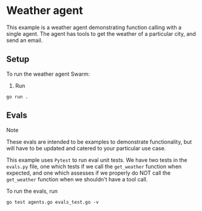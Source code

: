 # Weather agent

This example is a weather agent demonstrating function calling with a single agent. The agent has tools to get the weather of a particular city, and send an email.

## Setup

To run the weather agent Swarm:

1. Run

```shell
go run .
```

## Evals

> [!NOTE]
> These evals are intended to be examples to demonstrate functionality, but will have to be updated and catered to your particular use case.

This example uses `Pytest` to run eval unit tests. We have two tests in the `evals.py` file, one which
tests if we call the `get_weather` function when expected, and one which assesses if we properly do NOT call the
`get_weather` function when we shouldn't have a tool call.

To run the evals, run

```shell
go test agents.go evals_test.go -v
```
